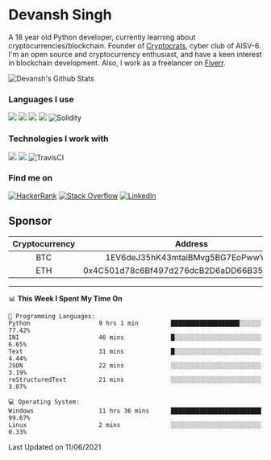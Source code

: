 # Devansh Singh

A 18 year old Python developer, currently learning about cryptocurrencies/blockchain. Founder of [Cryptocrats](https://github.com/crypto-crats), cyber club of AISV-6. I'm an open source and cryptocurrency enthusiast, and have a keen interest in blockchain development. Also, I work as a freelancer on [Fiverr](https://www.fiverr.com/devansh3712).


![Devansh's Github Stats](https://github-readme-stats.vercel.app/api?username=Devansh3712&show_icons=true&theme=dracula)


### Languages I use

<img src="https://img.shields.io/badge/python%20-%2314354C.svg?&style=for-the-badge&logo=python&logoColor=white"/> <img src="https://img.shields.io/badge/c++%20-%2300599C.svg?&style=for-the-badge&logo=c%2B%2B&ogoColor=white"/> <img src="https://img.shields.io/badge/markdown-%23000000.svg?&style=for-the-badge&logo=markdown&logoColor=white"/> <img src="https://camo.githubusercontent.com/4524c09f8c821218b3c602e3e5a222ce00c290c2f87e264b40f398a6b486bd91/68747470733a2f2f696d672e736869656c64732e696f2f62616467652f6d7973716c2d2532333030303030662e7376673f267374796c653d666f722d7468652d6261646765266c6f676f3d6d7973716c266c6f676f436f6c6f723d7768697465"/> <img alt="Solidity" src="https://img.shields.io/badge/-solidity-363636?logo=solidity&logoColor=white&style=for-the-badge"/>


### Technologies I work with

<img src="https://img.shields.io/badge/git%20-%23F05033.svg?&style=for-the-badge&logo=git&logoColor=white"/> <img src="https://img.shields.io/badge/github%20-%23121011.svg?&style=for-the-badge&logo=github&logoColor=white"/> <img alt="TravisCI" src="https://img.shields.io/badge/travisci%20-%232B2F33.svg?&style=for-the-badge&logo=travis&logoColor=white"/>


### Find me on

<a href="https://www.hackerrank.com/devanshamity"><img alt="HackerRank" src="https://img.shields.io/badge/-Hackerrank-2EC866?style=for-the-badge&logo=HackerRank&logoColor=white"/></a> <a href="https://stackoverflow.com/users/13722027/devansh-singh"><img alt="Stack Overflow" src="https://img.shields.io/badge/-Stack%20overflow-FE7A16?style=for-the-badge&logo=stack-overflow&logoColor=white"/></a> 	<a href = "https://www.linkedin.com/in/devanshsingh3/"><img alt="LinkedIn" src="https://img.shields.io/badge/linkedin%20-%230077B5.svg?&style=for-the-badge&logo=linkedin&logoColor=white"/></a>


## Sponsor

|Cryptocurrency|Address|
|:------------:|:-----:|
|BTC|1EV6deJ35hK43mtaiBMvg5BG7EoPwwYtZq|
|ETH|0x4C501d78c6Bf497d276dcB2D6aDD66B351CcDb85|

---

<!--START_SECTION:waka-->
📊 **This Week I Spent My Time On** 

```text
💬 Programming Languages: 
Python                   9 hrs 1 min         ███████████████████░░░░░░   77.42% 
INI                      46 mins             █░░░░░░░░░░░░░░░░░░░░░░░░   6.65% 
Text                     31 mins             █░░░░░░░░░░░░░░░░░░░░░░░░   4.44% 
JSON                     22 mins             ░░░░░░░░░░░░░░░░░░░░░░░░░   3.19% 
reStructuredText         21 mins             ░░░░░░░░░░░░░░░░░░░░░░░░░   3.07%

💻 Operating System: 
Windows                  11 hrs 36 mins      █████████████████████████   99.67% 
Linux                    2 mins              ░░░░░░░░░░░░░░░░░░░░░░░░░   0.33%

```


 Last Updated on 11/06/2021
<!--END_SECTION:waka-->
